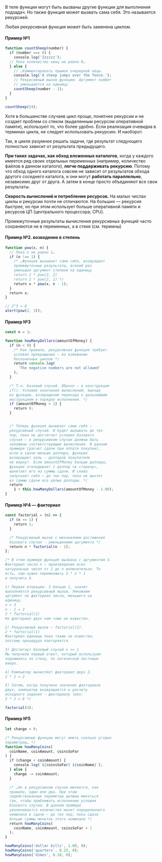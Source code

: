 В теле функции могут быть вызваны другие функции для выполнения подзадач. Но также функция может вызвать сама себя. Это называется рекурсией.

Любая рекурсивная функция может быть заменена циклом.

#### Пример №1

```js
function countSheep(number) {
  if (number === 0) {
    console.log('Zzzzzz');
  // Пока количество овец не равно 0…
  } else {
    // …Комментировать прыжок очередной овцы.
    console.log('A sheep jumps over the fence.');
    // Рекурсивный вызов функции. Аргумент number
    // уменьшается на единицу
    countSheep(number - 1);
  }
}

countSheep(24);
```

Хотя в большинстве случаев цикл проще, понятнее рекурсии и не создает проблем со стеком (выделенным ресурсом оперативной памяти), используют то, что более удобно. Если реализация очевидна в терминах цикла, не следует использовать рекурсию. И наоборот.

Так, в цикле разумнее решать задачи, где результат следующего полностью зависит от результата предыдущего.

**При таких задачах, как обход вложенных каталогов**, когда у каждого имеется ряд своих отдельных переменных (например, количество файлов в данном каталоге), **легче поддерживать рекурсию**. Потому что обход одного каталога совсем не зависит от результатов обхода другого соседнего каталога, и они могут **работать параллельно**, независимо друг от друга. А затем в конце просто объединяют все свои результаты.

**Скорость вычислений и потребление ресурсов.** На малых числах циклы и рекурсии почти не отличаются. На больших — рекурсия быстрее, но при этом использует больше оперативной памяти и ресурсов ЦП (центрального процессора; CPU).

Промежуточные результаты вычисления рекурсивных функций часто сохраняются не в переменных, а в стеке (см. термины)

#### Пример №2. возведение в степень

```js
function pow(x, n) {
  // Пока n не равно 1…
  if (n !== 1) {
    /* …Функция вызывает сама себя, возвращает
    промежуточные результаты, всякий раз
    уменьшая аргумент степени на единицу
    return 2 * pow(2, 2)
    return 2 * pow(2, 1) */
    return x * pow(x, n - 1);
  }
  return x;
}

// 2^3 = 8
alert(pow(2, 3));
```

#### Пример №3

```js
const n = 3;

function howManyDollars(amountOfMoney) {
  if (n < 0) {
    /* Как правило, рекурсивная функция требует
    условия прекращения — во избежание
    бесконечных циклов */
    return console.log(
      'The negative numbers are not allowed'
    );
  }

  /* Т.н. базовый случай. Обычно — в конструкции
  if(). Условие окончания вычислений, выхода
  из функции, возвращение перехода к дальнейшим
  инструкциям в порядке исполнения. */
  if (amountOfMoney < 1) {
    return 0;
  }


  /* Теперь функция вызывает сама себя —
  рекурсивный случай. И будет вызывать до тех
  пор, пока не достигнет условия базового
  случая — в рекурсивном случае должны быть
  заложены соответствующие вычисления. В данном
  примере (расчет сдачи при оплате покупки),
  если в сдаче меньше доллара, функция
  возвращает ноль — долларов покупателю
  не вернут. Если amountOfMoney больше доллара,
  функция откладывает 1 доллар «в сторону»,
  вычитает его из суммы сдачи. И снова
  запускает себя — до тех пор, пока не вычтет
  из суммы сдачи все целые доллары. */
  return
    1 + this.howManyDollars(amountOfMoney - 1.00);
}
```

#### Пример №4 — факториал

```js
const factorial = (n) => {
  if (n <= 1) {
    return 1;
  }

  /* Рекурсивный вызов с механизмом достижения
  базового случая - уменьшением аргумента */
  return n * factorial(n - 1);
};

/* В этом примере функция вызвана с аргументом 3.
Факториал числа n — произведение всех
натуральных чисел от 1 до n включительно. То
есть, нам нужно перемножить 3 * 2 * 1
и получить 6.

1) Первая итерация. 3 больше 1, значит
выполняется рекурсивный вызов. Умножаем
аргумент на факториал числа, меньшего на
единицу.
n = 3
n - 1 = 2
3 * factorial(2)
Но факториал двух нам тоже не известен.

2) Рекурсивный вызов — factorial(2).
2 * factorial(1)
Факториал единицы пока также не известен,
поэтому процедура повторяется.

3) Достигнут базовый случай n <= 1
Мы получили первый ответ, который используем
поднимаясь по стеку, по логической лестнице
вверх.

4) Компьютер вычисляет факториал двух 2.
2 * 1 = 2

5) Затем, когда получено значение факториала
двух, компьютер возвращается к расчету
исходного задания — факториалу трех:
3 * 2 = 6 */

factorial(3);
```

#### Пример №5

```js
let change = 0;

/* Рекурсивные функции могут иметь сколько угодно
параметров… */
function howManyCoins(
  coinName, coinAmount, coinsSoFar
) {
  if (change < coinAmount) {
    console.log(`${coinsSoFar} ${coinName}`);
  } else {
    change -= coinAmount;
  }

  /* …Но в рекурсивном случае меняется, как
  правило, один или два. При этом
  задействованные параметры должны меняться
  так, чтобы приближать исполнение условия
  базового случая. В данном примере
  увеличивается количество монет определенного
  номинала в сдаче — до тех пор, пока сдача
  больше суммы монеток этого номинала */
  return howManyCoins(
    coinName, coinAmount, coinsSoFar + 1
  );
}

howManyCoins('dollar bills', 1.00, 0);
howManyCoins('quarters', 0.25, 0);
howManyCoins('dimes', 0.10, 0);

```
